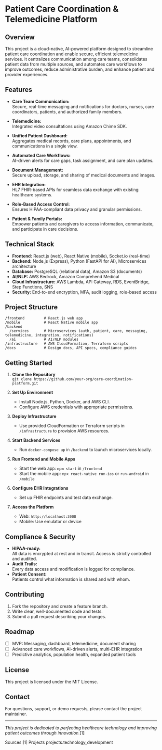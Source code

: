 # Patient Care Coordination & Telemedicine Platform

## Overview

This project is a cloud-native, AI-powered platform designed to streamline patient care coordination and enable secure, efficient telemedicine services. It centralizes communication among care teams, consolidates patient data from multiple sources, and automates care workflows to improve outcomes, reduce administrative burden, and enhance patient and provider experiences.

## Features

  - **Care Team Communication:**  
  Secure, real-time messaging and notifications for doctors, nurses, care coordinators, patients, and authorized family members.

- **Telemedicine:**  
  Integrated video consultations using Amazon Chime SDK.

- **Unified Patient Dashboard:**  
  Aggregates medical records, care plans, appointments, and communications in a single view.

- **Automated Care Workflows:**  
  AI-driven alerts for care gaps, task assignment, and care plan updates.

- **Document Management:**  
  Secure upload, storage, and sharing of medical documents and images.

- **EHR Integration:**  
  HL7 FHIR-based APIs for seamless data exchange with existing healthcare systems.

- **Role-Based Access Control:**  
  Ensures HIPAA-compliant data privacy and granular permissions.

- **Patient & Family Portals:**  
  Empower patients and caregivers to access information, communicate, and participate in care decisions.

## Technical Stack

- **Frontend:** React.js (web), React Native (mobile), Socket.io (real-time)
- **Backend:** Node.js (Express), Python (FastAPI for AI), Microservices architecture
- **Database:** PostgreSQL (relational data), Amazon S3 (documents)
- **AI/NLP:** AWS Bedrock, Amazon Comprehend Medical
- **Cloud Infrastructure:** AWS Lambda, API Gateway, RDS, EventBridge, Step Functions, SNS
- **Security:** End-to-end encryption, MFA, audit logging, role-based access

## Project Structure

```
/frontend         # React.js web app
/mobile           # React Native mobile app
/backend
  /services       # Microservices (auth, patient, care, messaging, telemedicine, integration, notifications)
  /ai             # AI/NLP modules
/infrastructure   # AWS CloudFormation, Terraform scripts
/docs             # Design docs, API specs, compliance guides
```

## Getting Started

1. **Clone the Repository**  
   `git clone https://github.com/your-org/care-coordination-platform.git`

2. **Set Up Environment**  
   - Install Node.js, Python, Docker, and AWS CLI.
   - Configure AWS credentials with appropriate permissions.

3. **Deploy Infrastructure**  
   - Use provided CloudFormation or Terraform scripts in `/infrastructure` to provision AWS resources.

4. **Start Backend Services**  
   - Run `docker-compose up` in `/backend` to launch microservices locally.

5. **Run Frontend and Mobile Apps**  
   - Start the web app: `npm start` in `/frontend`
   - Start the mobile app: `npx react-native run-ios` or `run-android` in `/mobile`

6. **Configure EHR Integrations**  
   - Set up FHIR endpoints and test data exchange.

7. **Access the Platform**  
   - Web: `http://localhost:3000`
   - Mobile: Use emulator or device

## Compliance & Security

- **HIPAA-ready:**  
  All data is encrypted at rest and in transit. Access is strictly controlled and audited.
- **Audit Trails:**  
  Every data access and modification is logged for compliance.
- **Patient Consent:**  
  Patients control what information is shared and with whom.

## Contributing

1. Fork the repository and create a feature branch.
2. Write clear, well-documented code and tests.
3. Submit a pull request describing your changes.

## Roadmap

- [ ] MVP: Messaging, dashboard, telemedicine, document sharing
- [ ] Advanced care workflows, AI-driven alerts, multi-EHR integration
- [ ] Predictive analytics, population health, expanded patient tools

## License

This project is licensed under the MIT License.

## Contact

For questions, support, or demo requests, please contact the project maintainer.

---

*This project is dedicated to perfecting healthcare technology and improving patient outcomes through innovation.*[1]

Sources
[1] Projects projects.technology_development
